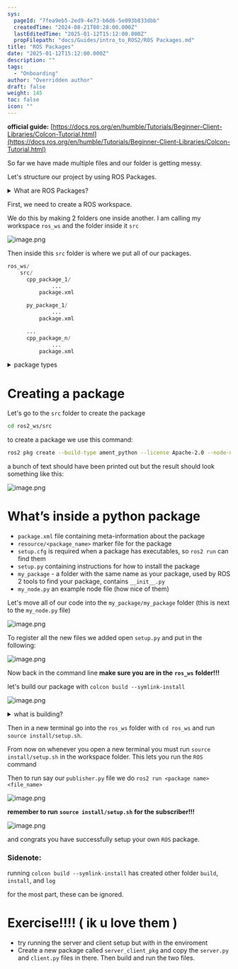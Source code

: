 ```yaml
---
sys:
  pageId: "7fea9eb5-2ed9-4e73-b6d6-5e093b833dbb"
  createdTime: "2024-08-21T00:28:00.000Z"
  lastEditedTime: "2025-01-12T15:12:00.000Z"
  propFilepath: "docs/Guides/intro_to_ROS2/ROS Packages.md"
title: "ROS Packages"
date: "2025-01-12T15:12:00.000Z"
description: ""
tags:
  - "Onboarding"
author: "Overridden author"
draft: false
weight: 145
toc: false
icon: ""
---
```


**official guide:** [https://docs.ros.org/en/humble/Tutorials/Beginner-Client-Libraries/Colcon-Tutorial.html](https://docs.ros.org/en/humble/Tutorials/Beginner-Client-Libraries/Colcon-Tutorial.html)

So far we have made multiple files and our folder is getting messy.

Let's structure our project by using ROS Packages.

<details>

<summary>What are ROS Packages?</summary>

ROS Packages are, as the name implies, packages of code that are highly sharable between ROS developers.

They consist of a folder, `package.xml` file, and source code

```python
      cpp_package_1/
		      ... imagine much code files here ..
          package.xml
```

</details>

First, we need to create a ROS workspace.

We do this by making 2 folders one inside another. I am calling my workspace `ros_ws` and the folder inside it `src`

![image.png](https://prod-files-secure.s3.us-west-2.amazonaws.com/d518164a-d88e-44d1-a4ee-3adb3bd8bce0/70706947-fd18-4537-a67b-e12946812d31/image.png?X-Amz-Algorithm=AWS4-HMAC-SHA256&X-Amz-Content-Sha256=UNSIGNED-PAYLOAD&X-Amz-Credential=ASIAZI2LB466722ZQFIS%2F20250227%2Fus-west-2%2Fs3%2Faws4_request&X-Amz-Date=20250227T131733Z&X-Amz-Expires=3600&X-Amz-Security-Token=IQoJb3JpZ2luX2VjEDwaCXVzLXdlc3QtMiJHMEUCICze%2BU5OLDRoQzqKKfQBKeuFNSYuICdY%2F7FIbPW%2Foc3aAiEAiAOaor7hAUSVJ%2BToDuVuYonNHz%2BjQ507aPW8nO1QGPgq%2FwMIdRAAGgw2Mzc0MjMxODM4MDUiDGLKSESpyR6UDe8EECrcA0cGwtPxcuC2rpgDOUUrg2s1vs4jNMhBRH9cYNwFmLWnWoWx6qG7gnoHm2pys%2BMzTi4tl9dVXXFIHwfn%2FoZua3rrtkMgSU68ebtsnHMRllXjHVYaY2yTtzEgXmRWqEPoANv81SybISqIUCMl0Pl8OTuaqY37HMnqweGpQ3foj71WPOMqruMaWaXVh5mrCb9sdC4ml9a5jJ84crBbwWcDZ4nPr9cDYHiwet7D00n6k31la7CvMaUzbuadr9OWuN1Yyt%2BwY49u7Vre%2BYLFe2qwZ3bPwSNpm4jrGparSBPRWAha8%2FkT38jNEjPRMNRE9Qoa6UZuqRm1dfwjczvhDNDkte%2Bs3l7rctwmC9N82EPfTQTbd0wqnWx8KEepxi8wC%2B8mL%2Bst4gY9Wqq%2B%2F6vnqX1bgcaK9JfoMyYQ0MAeDFuBaVqSzkMueaq9Bm2JOIm9BPYiuvTt3Hg0KQK%2FGxGOcVRYjkFbPPKoL6zrM7gijIVotv4dZr37TtQfGqay%2F0GdmCkNO0mtTRy5jktSJXiuM9%2BhxQ05gMv6UeEAkH3SuTI%2BI10djGmGI%2F1NxgzL6E5R7Fq1%2BzR2wcPVg%2BgbsU46gCgoWDwvjpwN0Rnlux4NOl7ytJLlsoMaoCym378Uw0i%2FMOitgb4GOqUBN%2FlvewMtJ9FvRz%2Bxi5lVg8rnnJbASpWGaEbZafh9SMcjhKQRSuURMTdZedAtqQtfZfANxEZOIVSjplmjLzzqqlKMoSdanUPDWHY%2BR2tiyDdITTTFXjgfV7kx3f8qmv3Cuhnyac44n4C2Fmy2Ji%2F9kgK5UWkGdFUVyAVv9mz4CCRe3HBL%2Fs0N%2FrWjKuupUnYQYv4mcuGdQzPCsfe%2FxRfgVHZajRm8&X-Amz-Signature=08fec7e431b31ce7912d8b27b142b308dd00e64e230cf159b30e54a51446b0be&X-Amz-SignedHeaders=host&x-id=GetObject)

Then inside this `src` folder is where we put all of our packages.

```python
ros_ws/
    src/
      cpp_package_1/
		      ...
          package.xml

      py_package_1/
		      ...
          package.xml

      ...
      cpp_package_n/
		      ...
          package.xml

```

<details>

<summary>package types</summary>

packages can be either `C++` or python.

the intern file structure is different for each but for this guide we will stick to creating python packages

</details>

# Creating a package

Let's go to the `src` folder to create the package

```bash
cd ros2_ws/src
```

to create a package we use this command:

```bash
ros2 pkg create --build-type ament_python --license Apache-2.0 --node-name my_node my_package
```

a bunch of text should have been printed out but the result should look something like this:

![image.png](https://prod-files-secure.s3.us-west-2.amazonaws.com/d518164a-d88e-44d1-a4ee-3adb3bd8bce0/e6cf1e3f-8512-4a3e-b131-079f800bf3e8/image.png?X-Amz-Algorithm=AWS4-HMAC-SHA256&X-Amz-Content-Sha256=UNSIGNED-PAYLOAD&X-Amz-Credential=ASIAZI2LB466722ZQFIS%2F20250227%2Fus-west-2%2Fs3%2Faws4_request&X-Amz-Date=20250227T131733Z&X-Amz-Expires=3600&X-Amz-Security-Token=IQoJb3JpZ2luX2VjEDwaCXVzLXdlc3QtMiJHMEUCICze%2BU5OLDRoQzqKKfQBKeuFNSYuICdY%2F7FIbPW%2Foc3aAiEAiAOaor7hAUSVJ%2BToDuVuYonNHz%2BjQ507aPW8nO1QGPgq%2FwMIdRAAGgw2Mzc0MjMxODM4MDUiDGLKSESpyR6UDe8EECrcA0cGwtPxcuC2rpgDOUUrg2s1vs4jNMhBRH9cYNwFmLWnWoWx6qG7gnoHm2pys%2BMzTi4tl9dVXXFIHwfn%2FoZua3rrtkMgSU68ebtsnHMRllXjHVYaY2yTtzEgXmRWqEPoANv81SybISqIUCMl0Pl8OTuaqY37HMnqweGpQ3foj71WPOMqruMaWaXVh5mrCb9sdC4ml9a5jJ84crBbwWcDZ4nPr9cDYHiwet7D00n6k31la7CvMaUzbuadr9OWuN1Yyt%2BwY49u7Vre%2BYLFe2qwZ3bPwSNpm4jrGparSBPRWAha8%2FkT38jNEjPRMNRE9Qoa6UZuqRm1dfwjczvhDNDkte%2Bs3l7rctwmC9N82EPfTQTbd0wqnWx8KEepxi8wC%2B8mL%2Bst4gY9Wqq%2B%2F6vnqX1bgcaK9JfoMyYQ0MAeDFuBaVqSzkMueaq9Bm2JOIm9BPYiuvTt3Hg0KQK%2FGxGOcVRYjkFbPPKoL6zrM7gijIVotv4dZr37TtQfGqay%2F0GdmCkNO0mtTRy5jktSJXiuM9%2BhxQ05gMv6UeEAkH3SuTI%2BI10djGmGI%2F1NxgzL6E5R7Fq1%2BzR2wcPVg%2BgbsU46gCgoWDwvjpwN0Rnlux4NOl7ytJLlsoMaoCym378Uw0i%2FMOitgb4GOqUBN%2FlvewMtJ9FvRz%2Bxi5lVg8rnnJbASpWGaEbZafh9SMcjhKQRSuURMTdZedAtqQtfZfANxEZOIVSjplmjLzzqqlKMoSdanUPDWHY%2BR2tiyDdITTTFXjgfV7kx3f8qmv3Cuhnyac44n4C2Fmy2Ji%2F9kgK5UWkGdFUVyAVv9mz4CCRe3HBL%2Fs0N%2FrWjKuupUnYQYv4mcuGdQzPCsfe%2FxRfgVHZajRm8&X-Amz-Signature=2e16b9c940895170a9e57f4583705daf8188ddcdc2bf1162b5e158fe6cbb3b93&X-Amz-SignedHeaders=host&x-id=GetObject)

# What’s inside a python package

- `package.xml` file containing meta-information about the package
- `resource/<package_name>` marker file for the package
- `setup.cfg` is required when a package has executables, so `ros2 run` can find them
- `setup.py` containing instructions for how to install the package
- `my_package` - a folder with the same name as your package, used by ROS 2 tools to find your package, contains `__init__.py`
- `my_node.py` an example node file (how nice of them)

Let's move all of our code into the `my_package/my_package` folder (this is next to the `my_node.py` file)

![image.png](https://prod-files-secure.s3.us-west-2.amazonaws.com/d518164a-d88e-44d1-a4ee-3adb3bd8bce0/9ce58f11-0da9-4d3e-b86d-506a9685d378/image.png?X-Amz-Algorithm=AWS4-HMAC-SHA256&X-Amz-Content-Sha256=UNSIGNED-PAYLOAD&X-Amz-Credential=ASIAZI2LB466722ZQFIS%2F20250227%2Fus-west-2%2Fs3%2Faws4_request&X-Amz-Date=20250227T131733Z&X-Amz-Expires=3600&X-Amz-Security-Token=IQoJb3JpZ2luX2VjEDwaCXVzLXdlc3QtMiJHMEUCICze%2BU5OLDRoQzqKKfQBKeuFNSYuICdY%2F7FIbPW%2Foc3aAiEAiAOaor7hAUSVJ%2BToDuVuYonNHz%2BjQ507aPW8nO1QGPgq%2FwMIdRAAGgw2Mzc0MjMxODM4MDUiDGLKSESpyR6UDe8EECrcA0cGwtPxcuC2rpgDOUUrg2s1vs4jNMhBRH9cYNwFmLWnWoWx6qG7gnoHm2pys%2BMzTi4tl9dVXXFIHwfn%2FoZua3rrtkMgSU68ebtsnHMRllXjHVYaY2yTtzEgXmRWqEPoANv81SybISqIUCMl0Pl8OTuaqY37HMnqweGpQ3foj71WPOMqruMaWaXVh5mrCb9sdC4ml9a5jJ84crBbwWcDZ4nPr9cDYHiwet7D00n6k31la7CvMaUzbuadr9OWuN1Yyt%2BwY49u7Vre%2BYLFe2qwZ3bPwSNpm4jrGparSBPRWAha8%2FkT38jNEjPRMNRE9Qoa6UZuqRm1dfwjczvhDNDkte%2Bs3l7rctwmC9N82EPfTQTbd0wqnWx8KEepxi8wC%2B8mL%2Bst4gY9Wqq%2B%2F6vnqX1bgcaK9JfoMyYQ0MAeDFuBaVqSzkMueaq9Bm2JOIm9BPYiuvTt3Hg0KQK%2FGxGOcVRYjkFbPPKoL6zrM7gijIVotv4dZr37TtQfGqay%2F0GdmCkNO0mtTRy5jktSJXiuM9%2BhxQ05gMv6UeEAkH3SuTI%2BI10djGmGI%2F1NxgzL6E5R7Fq1%2BzR2wcPVg%2BgbsU46gCgoWDwvjpwN0Rnlux4NOl7ytJLlsoMaoCym378Uw0i%2FMOitgb4GOqUBN%2FlvewMtJ9FvRz%2Bxi5lVg8rnnJbASpWGaEbZafh9SMcjhKQRSuURMTdZedAtqQtfZfANxEZOIVSjplmjLzzqqlKMoSdanUPDWHY%2BR2tiyDdITTTFXjgfV7kx3f8qmv3Cuhnyac44n4C2Fmy2Ji%2F9kgK5UWkGdFUVyAVv9mz4CCRe3HBL%2Fs0N%2FrWjKuupUnYQYv4mcuGdQzPCsfe%2FxRfgVHZajRm8&X-Amz-Signature=82a51fe851a280ddf171d23cab22b1b41bb46aced0e8fd4d4bf7041a60df948c&X-Amz-SignedHeaders=host&x-id=GetObject)

To register all the new files we added open `setup.py` and put in the following:

![image.png](https://prod-files-secure.s3.us-west-2.amazonaws.com/d518164a-d88e-44d1-a4ee-3adb3bd8bce0/1cd7c262-4cae-4496-9d75-c178537d24a2/image.png?X-Amz-Algorithm=AWS4-HMAC-SHA256&X-Amz-Content-Sha256=UNSIGNED-PAYLOAD&X-Amz-Credential=ASIAZI2LB466722ZQFIS%2F20250227%2Fus-west-2%2Fs3%2Faws4_request&X-Amz-Date=20250227T131733Z&X-Amz-Expires=3600&X-Amz-Security-Token=IQoJb3JpZ2luX2VjEDwaCXVzLXdlc3QtMiJHMEUCICze%2BU5OLDRoQzqKKfQBKeuFNSYuICdY%2F7FIbPW%2Foc3aAiEAiAOaor7hAUSVJ%2BToDuVuYonNHz%2BjQ507aPW8nO1QGPgq%2FwMIdRAAGgw2Mzc0MjMxODM4MDUiDGLKSESpyR6UDe8EECrcA0cGwtPxcuC2rpgDOUUrg2s1vs4jNMhBRH9cYNwFmLWnWoWx6qG7gnoHm2pys%2BMzTi4tl9dVXXFIHwfn%2FoZua3rrtkMgSU68ebtsnHMRllXjHVYaY2yTtzEgXmRWqEPoANv81SybISqIUCMl0Pl8OTuaqY37HMnqweGpQ3foj71WPOMqruMaWaXVh5mrCb9sdC4ml9a5jJ84crBbwWcDZ4nPr9cDYHiwet7D00n6k31la7CvMaUzbuadr9OWuN1Yyt%2BwY49u7Vre%2BYLFe2qwZ3bPwSNpm4jrGparSBPRWAha8%2FkT38jNEjPRMNRE9Qoa6UZuqRm1dfwjczvhDNDkte%2Bs3l7rctwmC9N82EPfTQTbd0wqnWx8KEepxi8wC%2B8mL%2Bst4gY9Wqq%2B%2F6vnqX1bgcaK9JfoMyYQ0MAeDFuBaVqSzkMueaq9Bm2JOIm9BPYiuvTt3Hg0KQK%2FGxGOcVRYjkFbPPKoL6zrM7gijIVotv4dZr37TtQfGqay%2F0GdmCkNO0mtTRy5jktSJXiuM9%2BhxQ05gMv6UeEAkH3SuTI%2BI10djGmGI%2F1NxgzL6E5R7Fq1%2BzR2wcPVg%2BgbsU46gCgoWDwvjpwN0Rnlux4NOl7ytJLlsoMaoCym378Uw0i%2FMOitgb4GOqUBN%2FlvewMtJ9FvRz%2Bxi5lVg8rnnJbASpWGaEbZafh9SMcjhKQRSuURMTdZedAtqQtfZfANxEZOIVSjplmjLzzqqlKMoSdanUPDWHY%2BR2tiyDdITTTFXjgfV7kx3f8qmv3Cuhnyac44n4C2Fmy2Ji%2F9kgK5UWkGdFUVyAVv9mz4CCRe3HBL%2Fs0N%2FrWjKuupUnYQYv4mcuGdQzPCsfe%2FxRfgVHZajRm8&X-Amz-Signature=de4b9542eb9de7439f553cbbb47063e0854c02294fcacd0d9d6988b071d56b05&X-Amz-SignedHeaders=host&x-id=GetObject)

Now back in the command line **make sure you are in the** **`ros_ws`** **folder!!!**

let's build our package with `colcon build --symlink-install`

![image.png](https://prod-files-secure.s3.us-west-2.amazonaws.com/d518164a-d88e-44d1-a4ee-3adb3bd8bce0/2f2a0d27-b173-48fd-b189-5f5c0ce65619/image.png?X-Amz-Algorithm=AWS4-HMAC-SHA256&X-Amz-Content-Sha256=UNSIGNED-PAYLOAD&X-Amz-Credential=ASIAZI2LB466722ZQFIS%2F20250227%2Fus-west-2%2Fs3%2Faws4_request&X-Amz-Date=20250227T131733Z&X-Amz-Expires=3600&X-Amz-Security-Token=IQoJb3JpZ2luX2VjEDwaCXVzLXdlc3QtMiJHMEUCICze%2BU5OLDRoQzqKKfQBKeuFNSYuICdY%2F7FIbPW%2Foc3aAiEAiAOaor7hAUSVJ%2BToDuVuYonNHz%2BjQ507aPW8nO1QGPgq%2FwMIdRAAGgw2Mzc0MjMxODM4MDUiDGLKSESpyR6UDe8EECrcA0cGwtPxcuC2rpgDOUUrg2s1vs4jNMhBRH9cYNwFmLWnWoWx6qG7gnoHm2pys%2BMzTi4tl9dVXXFIHwfn%2FoZua3rrtkMgSU68ebtsnHMRllXjHVYaY2yTtzEgXmRWqEPoANv81SybISqIUCMl0Pl8OTuaqY37HMnqweGpQ3foj71WPOMqruMaWaXVh5mrCb9sdC4ml9a5jJ84crBbwWcDZ4nPr9cDYHiwet7D00n6k31la7CvMaUzbuadr9OWuN1Yyt%2BwY49u7Vre%2BYLFe2qwZ3bPwSNpm4jrGparSBPRWAha8%2FkT38jNEjPRMNRE9Qoa6UZuqRm1dfwjczvhDNDkte%2Bs3l7rctwmC9N82EPfTQTbd0wqnWx8KEepxi8wC%2B8mL%2Bst4gY9Wqq%2B%2F6vnqX1bgcaK9JfoMyYQ0MAeDFuBaVqSzkMueaq9Bm2JOIm9BPYiuvTt3Hg0KQK%2FGxGOcVRYjkFbPPKoL6zrM7gijIVotv4dZr37TtQfGqay%2F0GdmCkNO0mtTRy5jktSJXiuM9%2BhxQ05gMv6UeEAkH3SuTI%2BI10djGmGI%2F1NxgzL6E5R7Fq1%2BzR2wcPVg%2BgbsU46gCgoWDwvjpwN0Rnlux4NOl7ytJLlsoMaoCym378Uw0i%2FMOitgb4GOqUBN%2FlvewMtJ9FvRz%2Bxi5lVg8rnnJbASpWGaEbZafh9SMcjhKQRSuURMTdZedAtqQtfZfANxEZOIVSjplmjLzzqqlKMoSdanUPDWHY%2BR2tiyDdITTTFXjgfV7kx3f8qmv3Cuhnyac44n4C2Fmy2Ji%2F9kgK5UWkGdFUVyAVv9mz4CCRe3HBL%2Fs0N%2FrWjKuupUnYQYv4mcuGdQzPCsfe%2FxRfgVHZajRm8&X-Amz-Signature=fa6f35779f682f0063ee313bc70eb7d57502ec224de91bda44bf08efb6f67177&X-Amz-SignedHeaders=host&x-id=GetObject)

<details>

<summary>what is building?</summary>

if you are a CS major at Rose-Hulman you will learn the answer to this in CSSE132

but TLDR; is it combines all the code files into one program that can be run easily 

</details>

Then in a new terminal go into the `ros_ws` folder with `cd ros_ws` and run `source install/setup.sh`. 

From now on whenever you open a new terminal you must run `source install/setup.sh` in the workspace folder. This lets you run the `ROS` command

Then to run say our `publisher.py` file we do `ros2 run <package name> <file_name>`

![image.png](https://prod-files-secure.s3.us-west-2.amazonaws.com/d518164a-d88e-44d1-a4ee-3adb3bd8bce0/4f4b1219-3a44-4632-aa0a-ce3471699f59/image.png?X-Amz-Algorithm=AWS4-HMAC-SHA256&X-Amz-Content-Sha256=UNSIGNED-PAYLOAD&X-Amz-Credential=ASIAZI2LB466722ZQFIS%2F20250227%2Fus-west-2%2Fs3%2Faws4_request&X-Amz-Date=20250227T131733Z&X-Amz-Expires=3600&X-Amz-Security-Token=IQoJb3JpZ2luX2VjEDwaCXVzLXdlc3QtMiJHMEUCICze%2BU5OLDRoQzqKKfQBKeuFNSYuICdY%2F7FIbPW%2Foc3aAiEAiAOaor7hAUSVJ%2BToDuVuYonNHz%2BjQ507aPW8nO1QGPgq%2FwMIdRAAGgw2Mzc0MjMxODM4MDUiDGLKSESpyR6UDe8EECrcA0cGwtPxcuC2rpgDOUUrg2s1vs4jNMhBRH9cYNwFmLWnWoWx6qG7gnoHm2pys%2BMzTi4tl9dVXXFIHwfn%2FoZua3rrtkMgSU68ebtsnHMRllXjHVYaY2yTtzEgXmRWqEPoANv81SybISqIUCMl0Pl8OTuaqY37HMnqweGpQ3foj71WPOMqruMaWaXVh5mrCb9sdC4ml9a5jJ84crBbwWcDZ4nPr9cDYHiwet7D00n6k31la7CvMaUzbuadr9OWuN1Yyt%2BwY49u7Vre%2BYLFe2qwZ3bPwSNpm4jrGparSBPRWAha8%2FkT38jNEjPRMNRE9Qoa6UZuqRm1dfwjczvhDNDkte%2Bs3l7rctwmC9N82EPfTQTbd0wqnWx8KEepxi8wC%2B8mL%2Bst4gY9Wqq%2B%2F6vnqX1bgcaK9JfoMyYQ0MAeDFuBaVqSzkMueaq9Bm2JOIm9BPYiuvTt3Hg0KQK%2FGxGOcVRYjkFbPPKoL6zrM7gijIVotv4dZr37TtQfGqay%2F0GdmCkNO0mtTRy5jktSJXiuM9%2BhxQ05gMv6UeEAkH3SuTI%2BI10djGmGI%2F1NxgzL6E5R7Fq1%2BzR2wcPVg%2BgbsU46gCgoWDwvjpwN0Rnlux4NOl7ytJLlsoMaoCym378Uw0i%2FMOitgb4GOqUBN%2FlvewMtJ9FvRz%2Bxi5lVg8rnnJbASpWGaEbZafh9SMcjhKQRSuURMTdZedAtqQtfZfANxEZOIVSjplmjLzzqqlKMoSdanUPDWHY%2BR2tiyDdITTTFXjgfV7kx3f8qmv3Cuhnyac44n4C2Fmy2Ji%2F9kgK5UWkGdFUVyAVv9mz4CCRe3HBL%2Fs0N%2FrWjKuupUnYQYv4mcuGdQzPCsfe%2FxRfgVHZajRm8&X-Amz-Signature=1d4b13976e1407278ae7207da18867e71e64d63a860f4b952ba6fb15179edbf7&X-Amz-SignedHeaders=host&x-id=GetObject)

**remember to run** **`source install/setup.sh`** **for the subscriber!!!**

![image.png](https://prod-files-secure.s3.us-west-2.amazonaws.com/d518164a-d88e-44d1-a4ee-3adb3bd8bce0/02121119-dad4-49ec-8356-c956108b4243/image.png?X-Amz-Algorithm=AWS4-HMAC-SHA256&X-Amz-Content-Sha256=UNSIGNED-PAYLOAD&X-Amz-Credential=ASIAZI2LB466722ZQFIS%2F20250227%2Fus-west-2%2Fs3%2Faws4_request&X-Amz-Date=20250227T131733Z&X-Amz-Expires=3600&X-Amz-Security-Token=IQoJb3JpZ2luX2VjEDwaCXVzLXdlc3QtMiJHMEUCICze%2BU5OLDRoQzqKKfQBKeuFNSYuICdY%2F7FIbPW%2Foc3aAiEAiAOaor7hAUSVJ%2BToDuVuYonNHz%2BjQ507aPW8nO1QGPgq%2FwMIdRAAGgw2Mzc0MjMxODM4MDUiDGLKSESpyR6UDe8EECrcA0cGwtPxcuC2rpgDOUUrg2s1vs4jNMhBRH9cYNwFmLWnWoWx6qG7gnoHm2pys%2BMzTi4tl9dVXXFIHwfn%2FoZua3rrtkMgSU68ebtsnHMRllXjHVYaY2yTtzEgXmRWqEPoANv81SybISqIUCMl0Pl8OTuaqY37HMnqweGpQ3foj71WPOMqruMaWaXVh5mrCb9sdC4ml9a5jJ84crBbwWcDZ4nPr9cDYHiwet7D00n6k31la7CvMaUzbuadr9OWuN1Yyt%2BwY49u7Vre%2BYLFe2qwZ3bPwSNpm4jrGparSBPRWAha8%2FkT38jNEjPRMNRE9Qoa6UZuqRm1dfwjczvhDNDkte%2Bs3l7rctwmC9N82EPfTQTbd0wqnWx8KEepxi8wC%2B8mL%2Bst4gY9Wqq%2B%2F6vnqX1bgcaK9JfoMyYQ0MAeDFuBaVqSzkMueaq9Bm2JOIm9BPYiuvTt3Hg0KQK%2FGxGOcVRYjkFbPPKoL6zrM7gijIVotv4dZr37TtQfGqay%2F0GdmCkNO0mtTRy5jktSJXiuM9%2BhxQ05gMv6UeEAkH3SuTI%2BI10djGmGI%2F1NxgzL6E5R7Fq1%2BzR2wcPVg%2BgbsU46gCgoWDwvjpwN0Rnlux4NOl7ytJLlsoMaoCym378Uw0i%2FMOitgb4GOqUBN%2FlvewMtJ9FvRz%2Bxi5lVg8rnnJbASpWGaEbZafh9SMcjhKQRSuURMTdZedAtqQtfZfANxEZOIVSjplmjLzzqqlKMoSdanUPDWHY%2BR2tiyDdITTTFXjgfV7kx3f8qmv3Cuhnyac44n4C2Fmy2Ji%2F9kgK5UWkGdFUVyAVv9mz4CCRe3HBL%2Fs0N%2FrWjKuupUnYQYv4mcuGdQzPCsfe%2FxRfgVHZajRm8&X-Amz-Signature=cec45a4d44f32ae575eb239c62b0fcc69234c084d2497f20c94be23444feedc2&X-Amz-SignedHeaders=host&x-id=GetObject)

and congrats you have successfully setup your own `ROS` package.

### Sidenote:

running `colcon build --symlink-install` has created other folder `build`, `install`, and `log`

for the most part, these can be ignored.

# Exercise!!!! ( ik u love them )

- try running the server and client setup but with in the enviroment
- Create a new package called `server_client_pkg` and copy the `server.py` and `client.py` files in there. Then build and run the two files.
